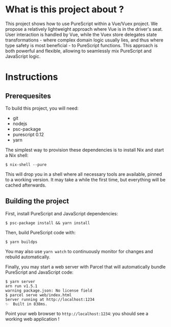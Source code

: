 # What is this project about ?

This project shows how to use PureScript within a Vue/Vuex project. We propose a
relatively lightweight approach where Vue is in the driver's seat. User
interaction is handled by Vue, while the Vuex store delegates state
transformations - where complex domain logic usually lies, and thus where type
safety is most beneficial - to PureScript functions. This approach is both
powerful and flexible, allowing to seamlessly mix PureScript and JavaScript
logic.

# Instructions

## Prerequesites

To build this project, you will need:
- git
- nodejs
- psc-package
- purescript 0.12
- yarn

The simplest way to provision these dependencies is to install Nix and start a Nix shell:

```
$ nix-shell --pure
```

This will drop you in a shell where all necessary tools are available, pinned to
a working version. It may take a while the first time, but everything will be
cached afterwards.

## Building the project

First, install PureScript and JavaScript dependencies:

```
$ psc-package install && yarn install
```

Then, build PureScript code with:
```
$ yarn buildps
```

You may also use `yarn watch` to continuously monitor for changes and rebuild
automatically.

Finally, you may start a web server with Parcel that will automatically bundle
PureScript and JavaScript code:

```
$ yarn server
arn run v1.5.1
warning package.json: No license field
$ parcel serve web/index.html
Server running at http://localhost:1234 
✨  Built in 838ms.
```

Point your web browser to `http://localhost:1234`: you should see a working web
application !
